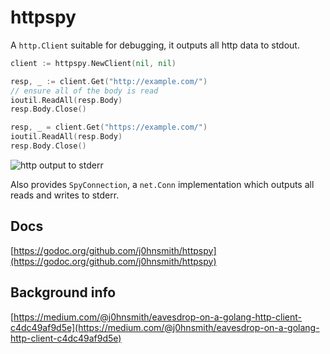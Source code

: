 # httpspy

A `http.Client` suitable for debugging, it outputs all http data to stdout.

```go
client := httpspy.NewClient(nil, nil)

resp, _ := client.Get("http://example.com/")
// ensure all of the body is read
ioutil.ReadAll(resp.Body)
resp.Body.Close()

resp, _ = client.Get("https://example.com/")
ioutil.ReadAll(resp.Body)
resp.Body.Close()
```

![http output to stderr](https://dl.dropboxusercontent.com/s/ved2xxrp3rbzome/Screen%20Shot%202017-11-02%20at%2022.48.35.png?dl=0)

Also provides `SpyConnection`, a `net.Conn` implementation which outputs all reads and writes to stderr.

## Docs

[https://godoc.org/github.com/j0hnsmith/httpspy](https://godoc.org/github.com/j0hnsmith/httpspy)

## Background info

[https://medium.com/@j0hnsmith/eavesdrop-on-a-golang-http-client-c4dc49af9d5e](https://medium.com/@j0hnsmith/eavesdrop-on-a-golang-http-client-c4dc49af9d5e)
